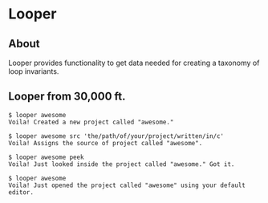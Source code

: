 # Looper

## About

Looper provides functionality to get data needed for creating a taxonomy of loop invariants.

## Looper from 30,000 ft.

    $ looper awesome
    Voila! Created a new project called "awesome."

    $ looper awesome src 'the/path/of/your/project/written/in/c'
    Voila! Assigns the source of project called "awesome".

    $ looper awesome peek
    Voila! Just looked inside the project called "awesome." Got it.

    $ looper awesome
    Voila! Just opened the project called "awesome" using your default editor.

